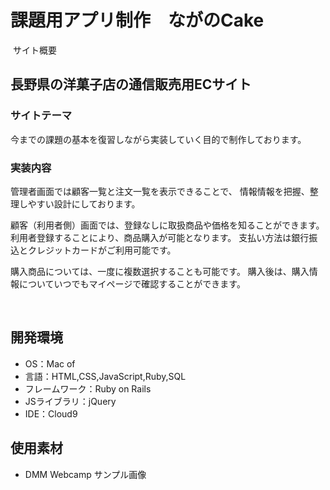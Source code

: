 # 課題用アプリ制作　ながのCake
​
サイト概要
## 長野県の洋菓子店の通信販売用ECサイト

### サイトテーマ
今までの課題の基本を復習しながら実装していく目的で制作しております。

### 実装内容

管理者画面では顧客一覧と注文一覧を表示できることで、
情報情報を把握、整理しやすい設計にしております。

顧客（利用者側）画面では、登録なしに取扱商品や価格を知ることができます。
利用者登録することにより、商品購入が可能となります。
支払い方法は銀行振込とクレジットカードがご利用可能です。

購入商品については、一度に複数選択することも可能です。
購入後は、購入情報についていつでもマイページで確認することができます。


​
## 開発環境
- OS：Mac of
- 言語：HTML,CSS,JavaScript,Ruby,SQL
- フレームワーク：Ruby on Rails
- JSライブラリ：jQuery
- IDE：Cloud9
​
## 使用素材
- DMM Webcamp サンプル画像

